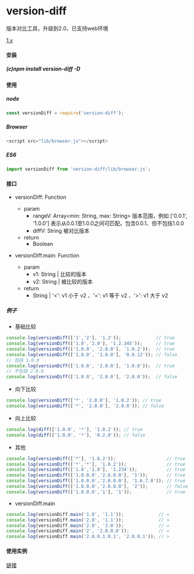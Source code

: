 # version-diff

版本对比工具，升级到2.0、已支持web环境

[1.x](https://github.com/8696/version-diff/tree/1.x)

#### 安装

##### (c)npm install version-diff -D

#### 使用

##### node

```javascript
const versionDiff = require('version-diff');
```

##### Browser

```javascript
<script src="lib/browser.js"></script>
```

##### ES6

```javascript
import versionDiff from 'version-diff/lib/browser.js';
```

#### 接口

- versionDiff: Function
    - param
        + rangeV: Array\<min: String, max: String\> 版本范围，例如 ['0.0.1', '1.0.0'] 表示从0.0.1至1.0.0之间可匹配。包含0.0.1、但不包括1.0.0
        + diffV: String 被对比版本
    - return
        + Boolean

- versionDiff.main: Function
    - param
        + v1: String | 比较的版本
        + v2: String | 被比较的版本
    - return
        + String | '<': v1 小于 v2 、'=': v1 等于 v2 、'>': v1 大于 v2

##### 例子

- 基础比较

```javascript
console.log(versionDiff(['1','2'], '1.2'));             // true
console.log(versionDiff(['1.0','2.0'], '1.2.345'));     // true
console.log(versionDiff(['1.0.0', '2.0.0'], '1.0.2'));  // true
console.log(versionDiff(['1.0.0', '2.0.0'], '0.0.12')); // false
// 包括 1.0.0
console.log(versionDiff(['1.0.0', '2.0.0'], '1.0.0'));  // true
// 不包括 2.0.0
console.log(versionDiff(['1.0.0', '2.0.0'], '2.0.0'));  // false
```

- 向下比较

```javascript
console.log(versionDiff(['*', '2.0.0'], '1.0.2')); // true
console.log(versionDiff(['*', '2.0.0'], '2.0.0')); // false
```

- 向上比较

```javascript
console.log(diff(['1.0.0', '*'], '1.0.2')); // true
console.log(diff(['1.0.0', '*'], '0.2.0')); // false
```

- 其他

```javascript
console.log(versionDiff(['*'], '1.0.2'));                   // true
console.log(versionDiff(['*','*'], '1.0.2'));               // true
console.log(versionDiff(['1.0','2.0'], '1.234'));           // true
console.log(versionDiff(['1.0.0.0','2.0.0.0'], '1'));       // true
console.log(versionDiff(['1.0.0.0','2.0.0.0'], '1.6.7.8')); // true
console.log(versionDiff(['1.0.0.0','2.0.0.0'], '2'));       // false
console.log(versionDiff(['1.0.0.0','1'], '1'));             // true
```

- versionDiff.main

```javascript
console.log(versionDiff.main('1.0', '1.1'));             // <
console.log(versionDiff.main('2.0', '1.1'));             // >
console.log(versionDiff.main('2.0', '2.0'));             // =
console.log(versionDiff.main('2', '2.0.0.0'));           // =
console.log(versionDiff.main('2.0.0.1.0.1', '2.0.0.1')); // >
```

#### 使用实例
[链接](http://www.icode.link/article/523)
